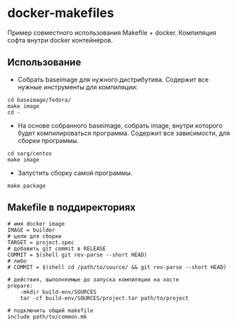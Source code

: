 # docker-makefiles

Пример совместного использования Makefile + docker. Компиляция софта внутри
docker контейнеров.

## Использование

* Собрать baseimage для нужного дистрибутива. Содержит все нужные
  инструменты для компиляции:

```
cd baseimage/fedora/
make image
cd -
```

* На основе собранного baseimage, собрать image, внутри которого будет
  компилироваться программа. Содержит все зависимости, для сборки программы.

```
cd sarg/centos
make image
```

* Запустить сборку самой программы.

```
make package
```

## Makefile в поддиректориях

```
# имя docker image
IMAGE = builder
# цели для сборки
TARGET = project.spec
# добавить git commit в RELEASE
COMMIT = $(shell git rev-parse --short HEAD)
# либо
# COMMIT = $(shell cd /path/to/source/ && git rev-parse --short HEAD)

# действия, выполняемые до запуска компиляции на хосте
prepare:
	-mkdir build-env/SOURCES
	tar -cf build-env/SOURCES/project.tar path/to/project

# подключить общий makefile
include path/to/common.mk
```
